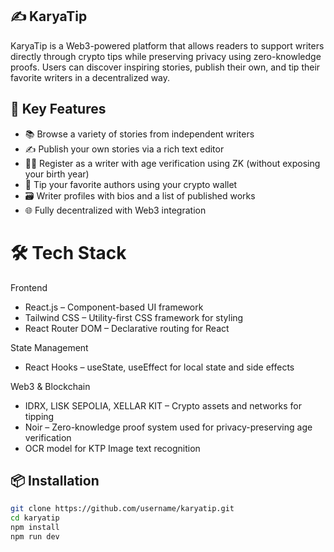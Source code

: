 ## ✍️ KaryaTip

KaryaTip is a Web3-powered platform that allows readers to support writers directly through crypto tips while preserving privacy using zero-knowledge proofs. Users can discover inspiring stories, publish their own, and tip their favorite writers in a decentralized way.

## 🚀 Key Features

* 📚 Browse a variety of stories from independent writers
* ✍️ Publish your own stories via a rich text editor
* 🧑‍💼 Register as a writer with age verification using ZK (without exposing your birth year)
* 💸 Tip your favorite authors using your crypto wallet
* 🗃️ Writer profiles with bios and a list of published works
* 🌐 Fully decentralized with Web3 integration

# 🛠️ Tech Stack

Frontend

* React.js – Component-based UI framework
* Tailwind CSS – Utility-first CSS framework for styling
* React Router DOM – Declarative routing for React
  
State Management

* React Hooks – useState, useEffect for local state and side effects
  
Web3 & Blockchain

* IDRX, LISK SEPOLIA, XELLAR KIT – Crypto assets and networks for tipping
* Noir – Zero-knowledge proof system used for privacy-preserving age verification
* OCR model for KTP Image text recognition

## 📦 Installation

```bash
git clone https://github.com/username/karyatip.git
cd karyatip
npm install
npm run dev
